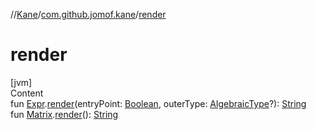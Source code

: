 //[Kane](../index.md)/[com.github.jomof.kane](index.md)/[render](render.md)



# render  
[jvm]  
Content  
fun [Expr](-expr/index.md).[render](render.md)(entryPoint: [Boolean](https://kotlinlang.org/api/latest/jvm/stdlib/kotlin/-boolean/index.html), outerType: [AlgebraicType](../com.github.jomof.kane.types/-algebraic-type/index.md)?): [String](https://kotlinlang.org/api/latest/jvm/stdlib/kotlin/-string/index.html)  
fun [Matrix](-matrix/index.md).[render](render.md)(): [String](https://kotlinlang.org/api/latest/jvm/stdlib/kotlin/-string/index.html)  



